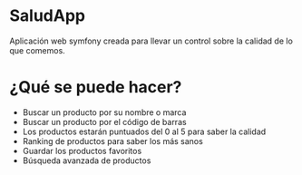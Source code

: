 # SaludApp

Aplicación web symfony creada para llevar un control sobre la calidad de lo que comemos.

# ¿Qué se puede hacer?

  - Buscar un producto por su nombre o marca
  - Buscar un producto por el código de barras
  - Los productos estarán puntuados del 0 al 5 para saber la calidad
  - Ranking de productos para saber los más sanos
  - Guardar los productos favoritos
  - Búsqueda avanzada de productos
